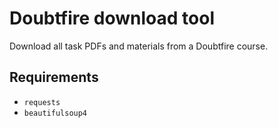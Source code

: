 # Doubtfire download tool
Download all task PDFs and materials from a Doubtfire course.

## Requirements
- `requests`
- `beautifulsoup4`
